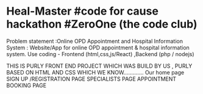 # Heal-Master #code for cause hackathon #ZeroOne (the code club)
 Problem statement :Online OPD Appointment and Hospital Information System : Website/App for online OPD appointment & hospital information system. Use coding - Frontend
(html,css,js/React) ,Backend (php / nodejs) 



THIS IS   PURLY FRONT END PROJECT WHICH WAS BUILD BY US , PURLY BASED ON HTML AND CSS WHICH WE  KNOW.............
Our home page
SIGN UP /REGISTRATION PAGE
SPECIALISTS PAGE
APPOINTMENT BOOKING PAGE 
